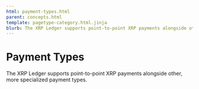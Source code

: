 ```yaml
---
html: payment-types.html
parent: concepts.html
template: pagetype-category.html.jinja
blurb: The XRP Ledger supports point-to-point XRP payments alongside other, more specialized payment types.
---
```

# Payment Types

The XRP Ledger supports point-to-point XRP payments alongside other, more specialized payment types.